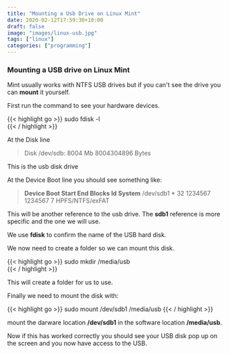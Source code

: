 ```yaml
---
title: "Mounting a Usb Drive on Linux Mint"
date: 2020-02-12T17:59:30+10:00
draft: false
image: "images/linux-usb.jpg"
tags: ["linux"]
categories: ["programming"]
---
```


### Mounting a USB drive on Linux Mint

Mint usually works with NTFS USB drives but if you can't see the drive you can **mount** it yourself.

First run the command to see your hardware devices.

{{< highlight go >}}
  sudo fdisk -l                  
{{< / highlight >}}

At the Disk line

> Disk /dev/sdb: 8004 Mb 8004304896 Bytes

This is the usb disk drive

At the Device Boot line you should see something like:

> **Device   Boot Start		End		Blocks	   Id	System**
> /dev/sdb1 *		32	  1234567	1234567		7	HPFS/NTFS/exFAT

This will be another reference to the  usb drive. The **sdb1** reference is more specific and the one we will use.

We use **fdisk** to confirm the name of the USB hard disk.

We now need to create a folder so we can mount this disk.

{{< highlight go >}}
  sudo mkdir /media/usb          
{{< / highlight >}}

This will create a folder for us to use.

Finally we need to mount the disk with:

{{< highlight go >}}
  sudo mount /dev/sdb1 /media/usb
{{< / highlight >}}

mount the darware location **/dev/sdb1** in the software location **/media/usb**.

Now if this has worked correctly you should see your USB disk pop up on the screen and you now have access to the USB.
